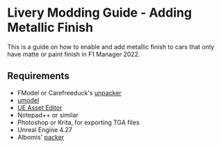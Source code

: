 # Livery Modding Guide - Adding Metallic Finish
This is a guide on how to enable and add metallic finish to cars that only have matte or paint finish in F1 Manager 2022.

## Requirements
- FModel or Carefreeduck's [unpacker](https://github.com/carefreeduck/F1ManagerModding/blob/main/Packing.md)
- [umodel](https://www.gildor.org/en/projects/umodel)
- [UE Asset Editor](https://github.com/kaiheilos/Utilities)
- Notepad++ or similar
- Photoshop or Krita, for exporting TGA files
- Unreal Engine 4.27
- Albomis' [packer](https://github.com/Ablomis/mod91/blob/main/Repacking.md)
